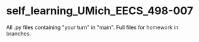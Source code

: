 # self_learning_UMich_EECS_498-007

All .py files containing "your turn" in "main".
Full files for homework in branches.
